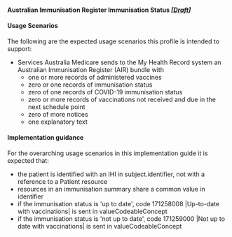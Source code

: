 #### Australian Immunisation Register Immunisation Status *[[Draft](http://hl7.org/fhir/stu3/valueset-publication-status.html)]*

#### Usage Scenarios
The following are the expected usage scenarios this profile is intended to support:
* Services Australia Medicare sends to the My Health Record system an Australian Immunisation Register (AIR) bundle with
  * one or more records of administered vaccines
  * zero or one records of immunisation status
  * zero of one records of COVID-19 immunisation status
  * zero or more records of vaccinations not received and due in the next schedule point
  * zero of more notices 
  * one explanatory text

#### Implementation guidance
For the overarching usage scenarios in this implementation guide it is expected that:
* the patient is identified with an IHI in subject.identifier, not with a reference to a Patient resource
* resources in an immunisation summary share a common value in identifier
* if the immunisation status is 'up to date', code 171258008 \|Up-to-date with vaccinations\| is sent in valueCodeableConcept
* if the immunisation status is 'not up to date', code 171259000 \|Not up to date with vaccinations\| is sent in valueCodeableConcept